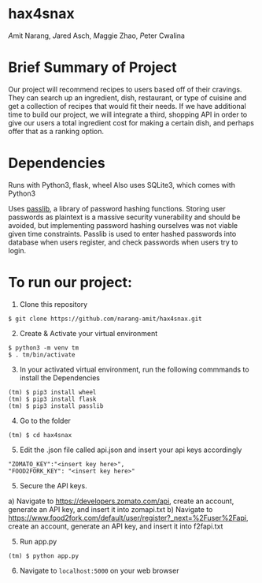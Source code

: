 # hax4snax

*A*mit Narang, *J*ared Asch, *M*aggie Zhao, *P*eter Cwalina

# Brief Summary of Project

Our project will recommend recipes to users based off of their cravings. They can search up an ingredient, dish, restaurant, or type of cuisine and get a collection of recipes that would fit their needs. If we have additional time to build our project, we will integrate a third, shopping API in order to give our users a total ingredient cost for making a certain dish, and perhaps offer that as a ranking option.

# Dependencies

Runs with Python3, flask, wheel
Also uses SQLite3, which comes with Python3

Uses [passlib](https://passlib.readthedocs.io/en/stable/ "passlib documentation"), a library of password hashing functions.
Storing user passwords as plaintext is a massive security vunerability and should be avoided, but implementing password hashing ourselves was not viable given time constraints. Passlib is used to enter hashed passwords into database when users register, and check passwords when users try to login.

# To run our project:

1. Clone this repository

```
$ git clone https://github.com/narang-amit/hax4snax.git
```

2. Create & Activate your virtual environment

```
$ python3 -m venv tm
$ . tm/bin/activate
```

3. In your activated virtual environment, run the following commmands to install the Dependencies

```
(tm) $ pip3 install wheel
(tm) $ pip3 install flask
(tm) $ pip3 install passlib
```

4. Go to the folder

```
(tm) $ cd hax4snax
```

5. Edit the .json file called api.json and insert your api keys accordingly

```
"ZOMATO_KEY":"<insert key here>",
"FOOD2FORK_KEY": "<insert key here>"
```

5. Secure the API keys.

  a) Navigate to https://developers.zomato.com/api, create an account, generate an API key, and insert it into zomapi.txt
  b) Navigate to https://www.food2fork.com/default/user/register?_next=%2Fuser%2Fapi, create an account, generate an API key, and insert it into f2fapi.txt

5. Run app.py

```
(tm) $ python app.py
```

6. Navigate to `localhost:5000` on your web browser
